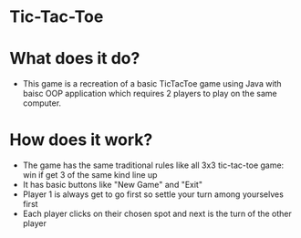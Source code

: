 # Tic-Tac-Toe
# What does it do?
- This game is a recreation of a basic TicTacToe game using Java with baisc OOP application which requires 2 players to play on the same computer.
# How does it work?
- The game has the same traditional rules like all 3x3 tic-tac-toe game: win if get 3 of the same kind line up
- It has basic buttons like "New Game" and "Exit"
- Player 1 is always get to go first so settle your turn among yourselves first
- Each player clicks on their chosen spot and next is the turn of the other player
